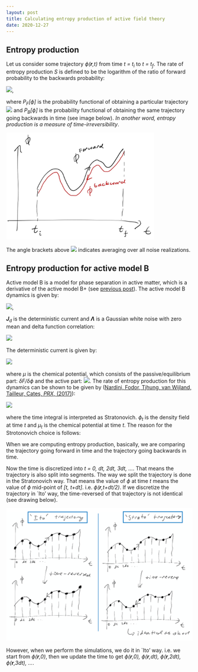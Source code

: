 ```yaml
---
layout: post
title: Calculating entropy production of active field theory
date: 2020-12-27
---
```


## Entropy production

Let us consider some trajectory _ϕ(__r__,t)_ from time _t = t<sub>i</sub>_ to _t = t<sub>f</sub>_. The rate of entropy production _S_ is defined to be the logarithm of the ratio of forward probability to the backwards probability:

<img src="http://latex.codecogs.com/svg.latex?\mathcal{S}=\lim_{(t_f-t_i)\rightarrow\infty}\frac{1}{t_f-t_i}\left<\ln\left(\frac{P_F[\phi]}{P_B[\phi]}\right)\right>" border="0"/>,

where _P<sub>F</sub>[ϕ]_ is the probability functional of obtaining a particular trajectory 
<img src="http://latex.codecogs.com/svg.latex?\left\{\phi(\mathbf{r},t)|t\in[t_i,t_f]\right\}" border="0"/>
and _P<sub>B</sub>[ϕ]_ is the probability functional of obtaining the same trajectory going backwards in time (see image below). 
_In another word, entropy production is a measure of time-irreversibility_.

<img src="https://raw.githubusercontent.com/elsentjhung/elsentjhung.github.io/master/_figures/irreversibility2.jpg" alt="drawing" width="400"/>

The angle brackets above
<img src="http://latex.codecogs.com/svg.latex?\left<\dots\right>" border="0"/>
indicates averaging over all noise realizations.


## Entropy production for active model B

Active model B is a model for phase separation in active matter, which is a derivative of the active model B+ (see [previous post]). 
The active model B dynamics is given by:

<img src="http://latex.codecogs.com/svg.latex?\frac{\partial\phi}{\partial t}+\nabla\cdot\left(\mathbf{J}^{d}+\boldsymbol{\Lambda}\right)=0" border="0"/>,

_**J**<sub>d</sub>_ is the deterministic current and _**Λ**_ is a Gaussian white noise with zero mean and delta function correlation:

<img src="http://latex.codecogs.com/svg.latex?\left<\Lambda_\alpha(\mathbf{r},t)\Lambda_\beta(\mathbf{r}',t')\right>=2D\delta_{\alpha\beta}\delta(\mathbf{r}-\mathbf{r}')\delta(t-t')" border="0"/>

The deterministic current is given by:

<img src="http://latex.codecogs.com/svg.latex?\mathbf{J}_{d} =-\nabla\underbrace{\left(\frac{\delta F}{\delta\phi}+\lambda|\nabla\phi|^{2}\right)}_{\mu}" border="0"/>

where _μ_ is the chemical potential, which consists of the passive/equilibrium part: _δF/δϕ_ and the active part: 
<img src="http://latex.codecogs.com/svg.latex?\lambda|\nabla\phi|^2" border="0"/>.
The rate of entropy production for this dynamics can be shown to be given by ([Nardini, Fodor, Tjhung, van Wijland, Tailleur, Cates, _PRX_, (2017)]):

<img src="http://latex.codecogs.com/svg.latex?\begin{align}
\mathcal{S} & =\frac{1}{\tau}\int_{0}^{\tau}dt\,\frac{\partial\phi}{\partial t}\circ\mu\nonumber\\
 & =\frac{1}{\tau}\sum_{t}\Delta t\frac{\phi_{t+\Delta t}-\phi_{t-\Delta t}}{2\Delta t}\mu_{t},\nonumber
\end{align}" border="0"/>

where the time integral is interpreted as Stratonovich. _ϕ<sub>t</sub>_ is the density field at time _t_ and _μ<sub>t</sub>_ is the chemical potential at time _t_. The reason for the Strotonovich choice is follows:

When we are computing entropy production, basically, we are comparing the trajectory going forward in time and the trajectory going backwards in time.

Now the time is discretized into _t = 0, dt, 2dt, 3dt, …_. That means the trajectory is also split into segments. 
The way we split the trajectory is done in the Stratonovich way. 
That means the value of _ϕ_ at time _t_ means the value of _ϕ_ mid-point of _[t, t+dt]_. i.e. _ϕ(__r__,t+dt/2)_. 
If we discretize the trajectory in `Ito’ way, the time-reversed of that trajectory is not identical (see drawing below).

<img src="https://raw.githubusercontent.com/elsentjhung/elsentjhung.github.io/master/_figures/ito-trajectory.png" alt="drawing" width="800"/>

However, when we perform the simulations, we do it in `Ito’ way. i.e. we start from _ϕ(__r__,0)_, then we update the time to get _ϕ(__r__,0), ϕ(__r__,dt), ϕ(__r__,2dt), ϕ(__r__,3dt), ..._. 

[previous post]: https://elsentjhung.github.io/2019/04/07/active.html
[Nardini, Fodor, Tjhung, van Wijland, Tailleur, Cates, _PRX_, (2017)]: https://journals.aps.org/prx/abstract/10.1103/PhysRevX.7.021007
[Pooley, Furtado, _PRE_, (2007)]: https://journals.aps.org/pre/abstract/10.1103/PhysRevE.77.046702
